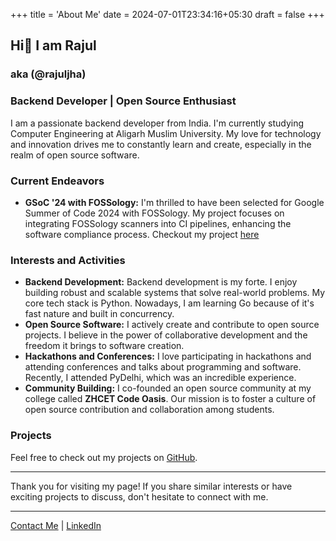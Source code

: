 +++
title = 'About Me'
date = 2024-07-01T23:34:16+05:30
draft = false
+++

## Hi👋 I am Rajul
### aka (@rajuljha)

### Backend Developer | Open Source Enthusiast 

I am a passionate backend developer from India. I'm currently studying Computer Engineering at Aligarh Muslim University. My love for technology and innovation drives me to constantly learn and create, especially in the realm of open source software.

### Current Endeavors

- **GSoC '24 with FOSSology:** I'm thrilled to have been selected for Google Summer of Code 2024 with FOSSology. My project focuses on integrating FOSSology scanners into CI pipelines, enhancing the software compliance process. Checkout my project [here](https://summerofcode.withgoogle.com/programs/2024/projects/by86kI7T)

### Interests and Activities

- **Backend Development:** Backend development is my forte. I enjoy building robust and scalable systems that solve real-world problems. My core tech stack is Python. Nowadays, I am learning Go because of it's fast nature and built in concurrency. 
- **Open Source Software:** I actively create and contribute to open source projects. I believe in the power of collaborative development and the freedom it brings to software creation.
- **Hackathons and Conferences:** I love participating in hackathons and attending conferences and talks about programming and software. Recently, I attended PyDelhi, which was an incredible experience.
- **Community Building:** I co-founded an open source community at my college called **ZHCET Code Oasis**. Our mission is to foster a culture of open source contribution and collaboration among students.

### Projects

Feel free to check out my projects on [GitHub](https://github.com/rajuljha).

---

Thank you for visiting my page! If you share similar interests or have exciting projects to discuss, don't hesitate to connect with me.

---

[Contact Me](mailto:rajuljha49@gmail.com) | [LinkedIn](https://www.linkedin.com/in/rajuljha)
